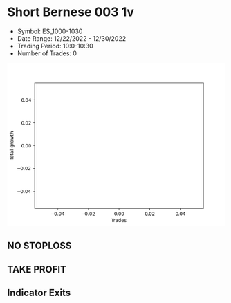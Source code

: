 # Short Bernese 003 1v 
- Symbol: ES_1000-1030
- Date Range: 12/22/2022 - 12/30/2022
- Trading Period: 10:0-10:30
- Number of Trades: 0

![Plot](ShortBernese0031vES_1000-1030.png)
## NO STOPLOSS














## TAKE PROFIT











## Indicator Exits

